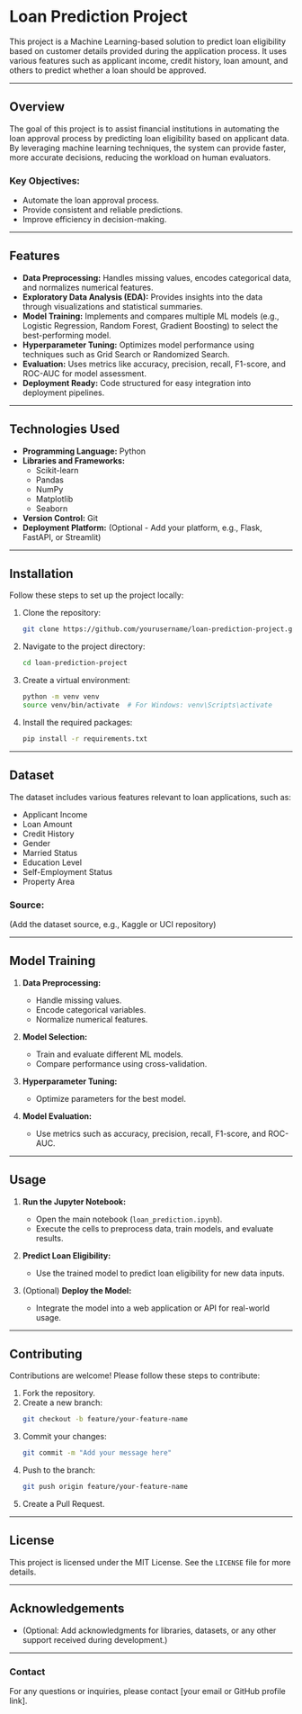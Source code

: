 # Loan Prediction Project

This project is a Machine Learning-based solution to predict loan eligibility based on customer details provided during the application process. It uses various features such as applicant income, credit history, loan amount, and others to predict whether a loan should be approved.

---

## Overview

The goal of this project is to assist financial institutions in automating the loan approval process by predicting loan eligibility based on applicant data. By leveraging machine learning techniques, the system can provide faster, more accurate decisions, reducing the workload on human evaluators.

### Key Objectives:
- Automate the loan approval process.
- Provide consistent and reliable predictions.
- Improve efficiency in decision-making.

---

## Features

- **Data Preprocessing:** Handles missing values, encodes categorical data, and normalizes numerical features.
- **Exploratory Data Analysis (EDA):** Provides insights into the data through visualizations and statistical summaries.
- **Model Training:** Implements and compares multiple ML models (e.g., Logistic Regression, Random Forest, Gradient Boosting) to select the best-performing model.
- **Hyperparameter Tuning:** Optimizes model performance using techniques such as Grid Search or Randomized Search.
- **Evaluation:** Uses metrics like accuracy, precision, recall, F1-score, and ROC-AUC for model assessment.
- **Deployment Ready:** Code structured for easy integration into deployment pipelines.

---

## Technologies Used

- **Programming Language:** Python
- **Libraries and Frameworks:**
  - Scikit-learn
  - Pandas
  - NumPy
  - Matplotlib
  - Seaborn
- **Version Control:** Git
- **Deployment Platform:** (Optional - Add your platform, e.g., Flask, FastAPI, or Streamlit)

---

## Installation

Follow these steps to set up the project locally:

1. Clone the repository:
   ```bash
   git clone https://github.com/yourusername/loan-prediction-project.git
   ```
2. Navigate to the project directory:
   ```bash
   cd loan-prediction-project
   ```
3. Create a virtual environment:
   ```bash
   python -m venv venv
   source venv/bin/activate  # For Windows: venv\Scripts\activate
   ```
4. Install the required packages:
   ```bash
   pip install -r requirements.txt
   ```

---

## Dataset

The dataset includes various features relevant to loan applications, such as:

- Applicant Income
- Loan Amount
- Credit History
- Gender
- Married Status
- Education Level
- Self-Employment Status
- Property Area

### Source:
(Add the dataset source, e.g., Kaggle or UCI repository)

---

## Model Training

1. **Data Preprocessing:**
   - Handle missing values.
   - Encode categorical variables.
   - Normalize numerical features.

2. **Model Selection:**
   - Train and evaluate different ML models.
   - Compare performance using cross-validation.

3. **Hyperparameter Tuning:**
   - Optimize parameters for the best model.

4. **Model Evaluation:**
   - Use metrics such as accuracy, precision, recall, F1-score, and ROC-AUC.

---

## Usage

1. **Run the Jupyter Notebook:**
   - Open the main notebook (`loan_prediction.ipynb`).
   - Execute the cells to preprocess data, train models, and evaluate results.

2. **Predict Loan Eligibility:**
   - Use the trained model to predict loan eligibility for new data inputs.

3. (Optional) **Deploy the Model:**
   - Integrate the model into a web application or API for real-world usage.

---

## Contributing

Contributions are welcome! Please follow these steps to contribute:

1. Fork the repository.
2. Create a new branch:
   ```bash
   git checkout -b feature/your-feature-name
   ```
3. Commit your changes:
   ```bash
   git commit -m "Add your message here"
   ```
4. Push to the branch:
   ```bash
   git push origin feature/your-feature-name
   ```
5. Create a Pull Request.

---

## License

This project is licensed under the MIT License. See the `LICENSE` file for more details.

---

## Acknowledgements

- (Optional: Add acknowledgments for libraries, datasets, or any other support received during development.)

---

### Contact

For any questions or inquiries, please contact [your email or GitHub profile link].

